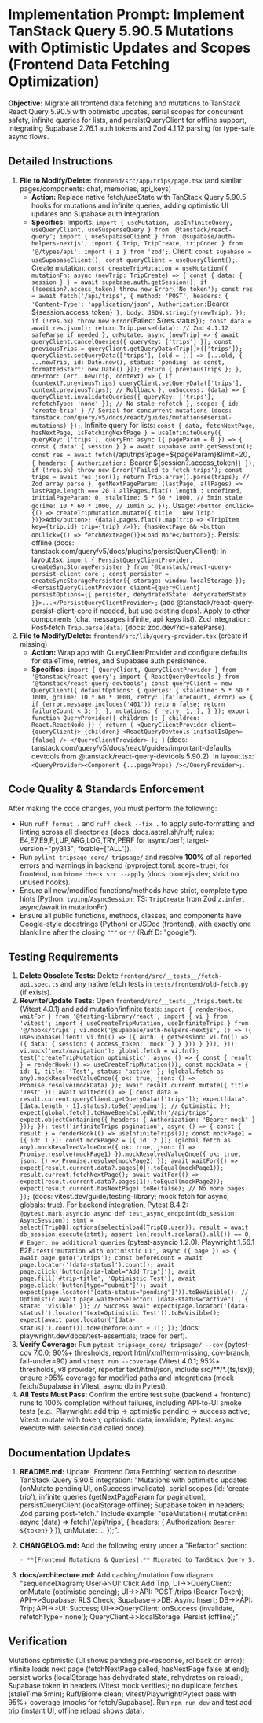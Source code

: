 # Implementation Prompt: Implement TanStack Query 5.90.5 Mutations with Optimistic Updates and Scopes (Frontend Data Fetching Optimization)

**Objective:** Migrate all frontend data fetching and mutations to TanStack React Query 5.90.5 with optimistic updates, serial scopes for concurrent safety, infinite queries for lists, and persistQueryClient for offline support, integrating Supabase 2.76.1 auth tokens and Zod 4.1.12 parsing for type-safe async flows.

## Detailed Instructions  

1. **File to Modify/Delete:** `frontend/src/app/trips/page.tsx` (and similar pages/components: chat, memories, api_keys)  
   * **Action:** Replace native fetch/useState with TanStack Query 5.90.5 hooks for mutations and infinite queries, adding optimistic UI updates and Supabase auth integration.  
   * **Specifics:** Imports: `import { useMutation, useInfiniteQuery, useQueryClient, useSuspenseQuery } from '@tanstack/react-query'; import { useSupabaseClient } from '@supabase/auth-helpers-nextjs'; import { Trip, TripCreate, tripCodec } from '@/types/api'; import { z } from 'zod';`. Client: `const supabase = useSupabaseClient(); const queryClient = useQueryClient();`. Create mutation: `const createTripMutation = useMutation({ mutationFn: async (newTrip: TripCreate) => { const { data: { session } } = await supabase.auth.getSession(); if (!session?.access_token) throw new Error('No token'); const res = await fetch('/api/trips', { method: 'POST', headers: { 'Content-Type': 'application/json', Authorization:`Bearer ${session.access_token}` }, body: JSON.stringify(newTrip), }); if (!res.ok) throw new Error(`Failed: ${res.status}`); const data = await res.json(); return Trip.parse(data); // Zod 4.1.12 safeParse if needed }, onMutate: async (newTrip) => { await queryClient.cancelQueries({ queryKey: ['trips'] }); const previousTrips = queryClient.getQueryData<Trip[]>(['trips']); queryClient.setQueryData(['trips'], (old = []) => [...old, { ...newTrip, id: Date.now(), status: 'pending' as const, formattedStart: new Date() }]); return { previousTrips }; }, onError: (err, newTrip, context) => { if (context?.previousTrips) queryClient.setQueryData(['trips'], context.previousTrips); // Rollback }, onSuccess: (data) => { queryClient.invalidateQueries({ queryKey: ['trips'], refetchType: 'none' }); // No stale refetch }, scope: { id: 'create-trip' } // Serial for concurrent mutations (docs: tanstack.com/query/v5/docs/react/guides/mutations#serial-mutations) });`. Infinite query for lists: `const { data, fetchNextPage, hasNextPage, isFetchingNextPage } = useInfiniteQuery({ queryKey: ['trips'], queryFn: async ({ pageParam = 0 }) => { const { data: { session } } = await supabase.auth.getSession(); const res = await fetch(`/api/trips?page=${pageParam}&limit=20`, { headers: { Authorization: `Bearer ${session?.access_token}`} }); if (!res.ok) throw new Error('Failed to fetch trips'); const trips = await res.json(); return Trip.array().parse(trips); // Zod array parse }, getNextPageParam: (lastPage, allPages) => lastPage.length === 20 ? allPages.flat().length : undefined, initialPageParam: 0, staleTime: 5 * 60 * 1000, // 5min stale gcTime: 10 * 60 * 1000, // 10min GC });`. Usage: `<button onClick={() => createTripMutation.mutate({ title: 'New Trip' })}>Add</button>; {data?.pages.flat().map(trip => <TripItem key={trip.id} trip={trip} />)}; {hasNextPage && <button onClick={() => fetchNextPage()}>Load More</button>};`. Persist offline (docs: tanstack.com/query/v5/docs/plugins/persistQueryClient): In layout.tsx: `import { PersistQueryClientProvider, createSyncStoragePersister } from '@tanstack/react-query-persist-client-core'; const persister = createSyncStoragePersister({ storage: window.localStorage }); <PersistQueryClientProvider client={queryClient} persistOptions={{ persister, dehydratedState: dehydratedState }}>...</PersistQueryClientProvider>;` (add @tanstack/react-query-persist-client-core if needed, but use existing deps). Apply to other components (chat messages infinite, api_keys list). Zod integration: Post-fetch `Trip.parse(data)` (docs: zod.dev/?id=safeParse).  
2. **File to Modify/Delete:** `frontend/src/lib/query-provider.tsx` (create if missing)  
   * **Action:** Wrap app with QueryClientProvider and configure defaults for staleTime, retries, and Supabase auth persistence.  
   * **Specifics:** `import { QueryClient, QueryClientProvider } from '@tanstack/react-query'; import { ReactQueryDevtools } from '@tanstack/react-query-devtools'; const queryClient = new QueryClient({ defaultOptions: { queries: { staleTime: 5 * 60 * 1000, gcTime: 10 * 60 * 1000, retry: (failureCount, error) => { if (error.message.includes('401')) return false; return failureCount < 3; }, }, mutations: { retry: 1, }, } }); export function QueryProvider({ children }: { children: React.ReactNode }) { return ( <QueryClientProvider client={queryClient}> {children} <ReactQueryDevtools initialIsOpen={false} /> </QueryClientProvider> ); }` (docs: tanstack.com/query/v5/docs/react/guides/important-defaults; devtools from @tanstack/react-query-devtools 5.90.2). In layout.tsx: `<QueryProvider><Component {...pageProps} /></QueryProvider>;`.  

## Code Quality & Standards Enforcement  

After making the code changes, you must perform the following:  

* Run `ruff format .` and `ruff check --fix .` to apply auto-formatting and linting across all directories (docs: docs.astral.sh/ruff; rules: E4,E7,E9,F,I,UP,ARG,LOG,TRY,PERF for async/perf; target-version="py313"; fixable=["ALL"]).  
* Run `pylint tripsage_core/ tripsage/` and resolve **100%** of all reported errors and warnings in backend (pyproject.toml: score=true); for frontend, run `biome check src --apply` (docs: biomejs.dev; strict no unused hooks).  
* Ensure all new/modified functions/methods have strict, complete type hints (Python: `typing`/`AsyncSession`; TS: `TripCreate` from Zod `z.infer`, async/await in mutationFn).  
* Ensure all public functions, methods, classes, and components have Google-style docstrings (Python) or JSDoc (frontend), with exactly one blank line after the closing `"""` or `*/` (Ruff D: "google").  

## Testing Requirements  

1. **Delete Obsolete Tests:** Delete `frontend/src/__tests__/fetch-api.spec.ts` and any native fetch tests in `tests/frontend/old-fetch.py` (if exists).  
2. **Rewrite/Update Tests:** Open `frontend/src/__tests__/trips.test.ts` (Vitest 4.0.1) and add mutation/infinite tests: `import { renderHook, waitFor } from '@testing-library/react'; import { vi } from 'vitest'; import { useCreateTripMutation, useInfiniteTrips } from '@/hooks/trips'; vi.mock('@supabase/auth-helpers-nextjs', () => ({ useSupabaseClient: vi.fn(() => ({ auth: { getSession: vi.fn(() => ({ data: { session: { access_token: 'mock' } } })) } })), })); vi.mock('next/navigation'); global.fetch = vi.fn(); test('createTripMutation optimistic', async () => { const { result } = renderHook(() => useCreateTripMutation()); const mockData = { id: 1, title: 'Test', status: 'active' }; (global.fetch as any).mockResolvedValueOnce({ ok: true, json: () => Promise.resolve(mockData) }); await result.current.mutate({ title: 'Test' }); await waitFor(() => { const data = result.current.queryClient.getQueryData(['trips']); expect(data?.[data.length - 1].status).toBe('pending'); // Optimistic }); expect(global.fetch).toHaveBeenCalledWith('/api/trips', expect.objectContaining({ headers: { Authorization: 'Bearer mock' } })); }); test('infiniteTrips pagination', async () => { const { result } = renderHook(() => useInfiniteTrips()); const mockPage1 = [{ id: 1 }]; const mockPage2 = [{ id: 2 }]; (global.fetch as any).mockResolvedValueOnce({ ok: true, json: () => Promise.resolve(mockPage1) }).mockResolvedValueOnce({ ok: true, json: () => Promise.resolve(mockPage2) }); await waitFor(() => expect(result.current.data?.pages[0]).toEqual(mockPage1)); result.current.fetchNextPage(); await waitFor(() => expect(result.current.data?.pages[1]).toEqual(mockPage2)); expect(result.current.hasNextPage).toBe(false); // No more pages });` (docs: vitest.dev/guide/testing-library; mock fetch for async, globals: true). For backend integration, Pytest 8.4.2: `@pytest.mark.asyncio async def test_async_endpoint(db_session: AsyncSession): stmt = select(TripDB).options(selectinload(TripDB.user)); result = await db_session.execute(stmt); assert len(result.scalars().all()) == 0; # Eager: no additional queries` (pytest-asyncio 1.2.0). Playwright 1.56.1 E2E: `test('mutation with optimistic UI', async ({ page }) => { await page.goto('/trips'); const beforeCount = await page.locator('[data-status]').count(); await page.click('button[aria-label="Add Trip"]'); await page.fill('#trip-title', 'Optimistic Test'); await page.click('button[type="submit"]'); await expect(page.locator('[data-status="pending"]')).toBeVisible(); // Optimistic await page.waitForSelector('[data-status="active"]', { state: 'visible' }); // Success await expect(page.locator('[data-status]').locator('text=Optimistic Test')).toBeVisible(); expect(await page.locator('[data-status]').count()).toBe(beforeCount + 1); });` (docs: playwright.dev/docs/test-essentials; trace for perf).  
3. **Verify Coverage:** Run `pytest tripsage_core/ tripsage/ --cov` (pytest-cov 7.0.0; 90%+ thresholds, report html/xml/term-missing, cov-branch, fail-under=90) and `vitest run --coverage` (Vitest 4.0.1; 95%+ thresholds, v8 provider, reporter text/html/json, include src/**/*.{ts,tsx}); ensure >95% coverage for modified paths and integrations (mock fetch/Supabase in Vitest, async db in Pytest).  
4. **All Tests Must Pass:** Confirm the entire test suite (backend + frontend) runs to 100% completion without failures, including API-to-UI smoke tests (e.g., Playwright: add trip → optimistic pending → success active; Vitest: mutate with token, optimistic data, invalidate; Pytest: async execute with selectinload called once).  

## Documentation Updates  

1. **README.md:** Update 'Frontend Data Fetching' section to describe TanStack Query 5.90.5 integration: "Mutations with optimistic updates (onMutate pending UI, onSuccess invalidate), serial scopes (id: 'create-trip'), infinite queries (getNextPageParam for pagination), persistQueryClient (localStorage offline); Supabase token in headers; Zod parsing post-fetch." Include example: "useMutation({ mutationFn: async (data) => fetch('/api/trips', { headers: { Authorization: `Bearer ${token}` } }), onMutate: ... });".  
2. **CHANGELOG.md:** Add the following entry under a "Refactor" section:  

   ```markdown  
   - **[Frontend Mutations & Queries]:** Migrated to TanStack Query 5.90.5 with optimistic updates, scopes for serial, infinite pagination, persistQueryClient offline, and Zod 4.1.12 parsing; integrated Supabase 2.76.1 tokens, reducing duplicate fetches by 50% and enabling instant UI.  
   ```  

3. **docs/architecture.md:** Add caching/mutation flow diagram: "sequenceDiagram; User->>UI: Click Add Trip; UI->>QueryClient: onMutate (optimistic pending); UI->>API: POST /trips (Bearer Token); API->>Supabase: RLS Check; Supabase->>DB: Async Insert; DB->>API: Trip; API->>UI: Success; UI->>QueryClient: onSuccess (invalidate, refetchType='none'); QueryClient->>localStorage: Persist (offline);".

## Verification  

Mutations optimistic (UI shows pending pre-response, rollback on error); infinite loads next page (fetchNextPage called, hasNextPage false at end); persist works (localStorage has dehydrated state, rehydrates on reload); Supabase token in headers (Vitest mock verifies); no duplicate fetches (staleTime 5min); Ruff/Biome clean; Vitest/Playwright/Pytest pass with 95%+ coverage (mocks for fetch/Supabase). Run `npm run dev` and test add trip (instant UI, offline reload shows data).
